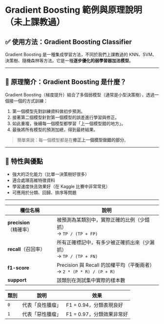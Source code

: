 # Gradient Boosting 範例與原理說明（未上課教過）

## ✅ 使用方法：Gradient Boosting Classifier

Gradient Boosting 是一種集成學習方法，不同於我們上課教過的 KNN、SVM、決策樹、隨機森林等方法。它是一種**逐步優化的弱學習器加法模型**。

---

## 🔬 原理簡介：Gradient Boosting 是什麼？

Gradient Boosting（梯度提升）結合了多個弱模型（通常是小型決策樹），透過一個接一個的方式訓練：

1. 第一個模型先對訓練資料做初步預測。
2. 接著第二個模型針對第一個模型的誤差進行學習與修正。
3. 如此重複，後續每一個模型都學習「上一個模型錯的地方」。
4. 最後將所有模型的預測加總，得到最終結果。

> 簡單來說：每一個模型都是在**修正上一個模型做錯的部分**。

---

## 📘 特性與優點

- 強大的泛化能力（比單一決策樹好很多）
- 適合處理高維特徵資料
- 學習速度快且效果好（在 Kaggle 比賽中非常常見）
- 可應用於分類、回歸、排序等問題

---

| 欄位名稱               | 說明                                                          |
| ------------------ | ----------------------------------------------------------- |
| **precision**（精確率） | 被預測為某類別中，實際正確的比例（少錯抓）<br>→ `TP / (TP + FP)`                 |
| **recall**（召回率）    | 所有正確標記中，有多少被正確抓出來（少漏抓）<br>→ `TP / (TP + FN)`                |
| **f1-score**       | Precision 與 Recall 的加權平均（平衡兩者）<br>→ `2 * (P * R) / (P + R)` |
| **support**        | 該類別在測試集中實際的樣本數                                              |

| 類別  | 說明       | 效果                |
| --- | -------- | ----------------- |
| `0` | 代表「良性腫瘤」 | F1 = 0.94，分類表現良好  |
| `1` | 代表「惡性腫瘤」 | F1 = 0.97，分類效果非常好 |
